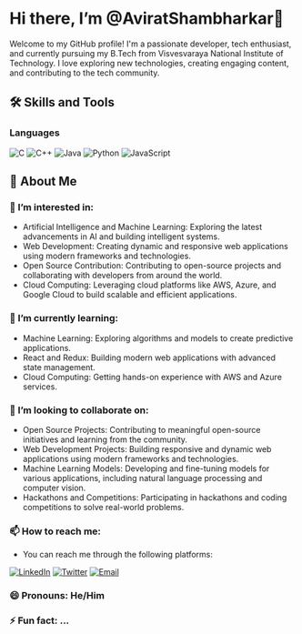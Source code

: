 #  Hi there, I’m @AviratShambharkar👋
   Welcome to my GitHub profile! I'm a passionate developer, tech enthusiast, and currently pursuing my B.Tech from Visvesvaraya National Institute of Technology. I love exploring new technologies, creating engaging content, and contributing to the tech community.

## 🛠️ Skills and Tools

### Languages
![C](https://img.shields.io/badge/C-%2300599C.svg?style=for-the-badge&logo=c&logoColor=white)
![C++](https://img.shields.io/badge/C++-%2300599C.svg?style=for-the-badge&logo=c%2B%2B&logoColor=white)
![Java](https://img.shields.io/badge/Java-%23ED8B00.svg?style=for-the-badge&logo=java&logoColor=white)
![Python](https://img.shields.io/badge/Python-%2314354C.svg?style=for-the-badge&logo=python&logoColor=white)
![JavaScript](https://img.shields.io/badge/JavaScript-%23323330.svg?style=for-the-badge&logo=javascript&logoColor=%23F7DF1E)

## 🚀 About Me 

### 👀 I’m interested in:
  - Artificial Intelligence and Machine Learning: Exploring the latest advancements in AI and building intelligent systems.
  - Web Development: Creating dynamic and responsive web applications using modern frameworks and technologies.
  - Open Source Contribution: Contributing to open-source projects and collaborating with developers from around the world.
  - Cloud Computing: Leveraging cloud platforms like AWS, Azure, and Google Cloud to build scalable and efficient applications.
    
### 🌱 I’m currently learning:
  - Machine Learning: Exploring algorithms and models to create predictive applications.
  - React and Redux: Building modern web applications with advanced state management.
  - Cloud Computing: Getting hands-on experience with AWS and Azure services.
    
### 💞️ I’m looking to collaborate on:
  - Open Source Projects: Contributing to meaningful open-source initiatives and learning from the community.
  - Web Development Projects: Building responsive and dynamic web applications using modern frameworks and technologies.
  - Machine Learning Models: Developing and fine-tuning models for various applications, including natural language processing and computer vision.
  - Hackathons and Competitions: Participating in hackathons and coding competitions to solve real-world problems.

### 📫 How to reach me:
  -  You can reach me through the following platforms:
    
  [![LinkedIn](https://img.shields.io/badge/LinkedIn-%230A66C2.svg?style=for-the-badge&logo=linkedin&logoColor=white)](https://www.linkedin.com/in/avirat-shambharkar-71241b283/)
  [![Twitter](https://img.shields.io/badge/Twitter-%231DA1F2.svg?style=for-the-badge&logo=twitter&logoColor=white)](https://x.com/Aviratbaka)
  [![Email](https://img.shields.io/badge/Email-D14836?style=for-the-badge&logo=gmail&logoColor=white)](mailto:aviratshambharkar@gmail.com)
### 😄 Pronouns: He/Him
### ⚡ Fun fact: ...

<!---
AviratShambharkar/AviratShambharkar is a ✨ special ✨ repository because its `README.md` (this file) appears on your GitHub profile.
You can click the Preview link to take a look at your changes.
--->
